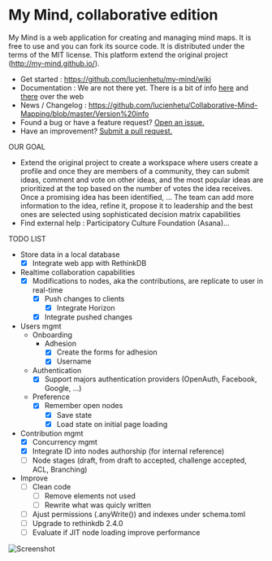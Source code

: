 My Mind, collaborative edition
===============================

My Mind is a web application for creating and managing mind maps. It is free to use and you can fork its source code. It is distributed under the terms of the MIT license. This platform extend the original project (http://my-mind.github.io/).


* Get started : https://github.com/lucienhetu/my-mind/wiki
* Documentation : We are not there yet. There is a bit of info [here](http://web.archive.org/web/20170926222132/http://horizon.io/docs/) and [there](https://www.pluralsight.com/guides/building-a-real-time-application-with-react-react-router-horizon-io-and-oauth) over the web
* News / Changelog : https://github.com/lucienhetu/Collaborative-Mind-Mapping/blob/master/Version%20info
* Found a bug or have a feature request? [Open an issue.](https://github.com/lucienhetu/my-mind/issues)
* Have an improvement? [Submit a pull request.](https://github.com/lucienhetu/my-mind/pulls)

OUR GOAL
* Extend the original project to create a workspace where users create a profile and once they are members of a community, they can submit ideas, comment and vote on other ideas, and the most popular ideas are prioritized at the top based on the number of votes the idea receives. Once a promising idea has been identified, ... The team can add more information to the idea, refine it, propose it to leadership and the best ones are selected using sophisticated decision matrix capabilities
* Find external help : Participatory Culture Foundation (Asana)...
 
TODO LIST
* Store data in a local database
  - [X] Integrate web app with RethinkDB
* Realtime collaboration capabilities
  - [x] Modifications to nodes, aka the contributions, are replicate to user in real-time
    - [X] Push changes to clients
      - [x] Integrate Horizon 
    - [x] Integrate pushed changes
* Users mgmt
  - Onboarding
    - Adhesion  
      - [x] Create the forms for adhesion
      - [x] Username
  - Authentication
    - [x] Support majors authentication providers (OpenAuth, Facebook, Google, ...)
  - Preference
    - [x] Remember open nodes
      - [x] Save state
      - [x] Load state on initial page loading
* Contribution mgmt
  - [x] Concurrency mgmt
  - [x] Integrate ID into nodes authorship (for internal reference)
  - [ ] Node stages (draft, from draft to accepted, challenge accepted, ACL, Branching)
* Improve
  - [ ] Clean code
    - [ ] Remove elements not used
    - [ ] Rewrite what was quicly written
  - [ ] Ajust permissions (.anyWrite()) and indexes under schema.toml
  - [ ] Upgrade to rethinkdb 2.4.0
  - [ ] Evaluate if JIT node loading improve performance
  
![Screenshot](screenshot.png)
